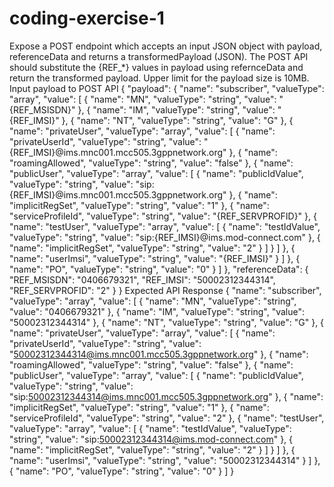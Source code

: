 # coding-exercise-1
Expose a POST endpoint which accepts an input JSON object with payload, referenceData and returns a transformedPayload (JSON).
The POST API should substitute the {REF_*} values in payload using refernceData and return the transformed payload. Upper limit for the payload size is 10MB.
Input payload to POST API
{
  "payload": {
    "name": "subscriber",
    "valueType": "array",
    "value": [
      {
        "name": "MN",
        "valueType": "string",
        "value": "{REF_MSISDN}"
      },
      {
        "name": "IM",
        "valueType": "string",
        "value": "{REF_IMSI}"
      },
      {
        "name": "NT",
        "valueType": "string",
        "value": "G"
      },
      {
        "name": "privateUser",
        "valueType": "array",
        "value": [
          {
            "name": "privateUserId",
            "valueType": "string",
            "value": "{REF_IMSI}@ims.mnc001.mcc505.3gppnetwork.org"
          },
          {
            "name": "roamingAllowed",
            "valueType": "string",
            "value": "false"
          },
          {
            "name": "publicUser",
            "valueType": "array",
            "value": [
              {
                "name": "publicIdValue",
                "valueType": "string",
                "value": "sip:{REF_IMSI}@ims.mnc001.mcc505.3gppnetwork.org"
              },
              {
                "name": "implicitRegSet",
                "valueType": "string",
                "value": "1"
              },
              {
                "name": "serviceProfileId",
                "valueType": "string",
                "value": "{REF_SERVPROFID}"
              },
              {
                "name": "testUser",
                "valueType": "array",
                "value": [
                  {
                    "name": "testIdValue",
                    "valueType": "string",
                    "value": "sip:{REF_IMSI}@ims.mod-connect.com"
                  },
                  {
                    "name": "implicitRegSet",
                    "valueType": "string",
                    "value": "2"
                  }
                ]
              }
            ]
          },
          {
            "name": "userImsi",
            "valueType": "string",
            "value": "{REF_IMSI}"
          }
        ]
      },
      {
        "name": "PO",
        "valueType": "string",
        "value": "0"
      }
    ]
  },
  "referenceData": {
    "REF_MSISDN": "0406679321",
    "REF_IMSI": "50002312344314",
    "REF_SERVPROFID": "2"
  }
}
Expected API Response
{
  "name": "subscriber",
  "valueType": "array",
  "value": [
    {
      "name": "MN",
      "valueType": "string",
      "value": "0406679321"
    },
    {
      "name": "IM",
      "valueType": "string",
      "value": "50002312344314"
    },
    {
      "name": "NT",
      "valueType": "string",
      "value": "G"
    },
    {
      "name": "privateUser",
      "valueType": "array",
      "value": [
        {
          "name": "privateUserId",
          "valueType": "string",
          "value": "50002312344314@ims.mnc001.mcc505.3gppnetwork.org"
        },
        {
          "name": "roamingAllowed",
          "valueType": "string",
          "value": "false"
        },
        {
          "name": "publicUser",
          "valueType": "array",
          "value": [
            {
              "name": "publicIdValue",
              "valueType": "string",
              "value": "sip:50002312344314@ims.mnc001.mcc505.3gppnetwork.org"
            },
            {
              "name": "implicitRegSet",
              "valueType": "string",
              "value": "1"
            },
            {
              "name": "serviceProfileId",
              "valueType": "string",
              "value": "2"
            },
            {
              "name": "testUser",
              "valueType": "array",
              "value": [
                {
                  "name": "testIdValue",
                  "valueType": "string",
                  "value": "sip:50002312344314@ims.mod-connect.com"
                },
                {
                  "name": "implicitRegSet",
                  "valueType": "string",
                  "value": "2"
                }
              ]
            }
          ]
        },
        {
          "name": "userImsi",
          "valueType": "string",
          "value": "50002312344314"
        }
      ]
    },
    {
      "name": "PO",
      "valueType": "string",
      "value": "0"
    }
  ]
}
